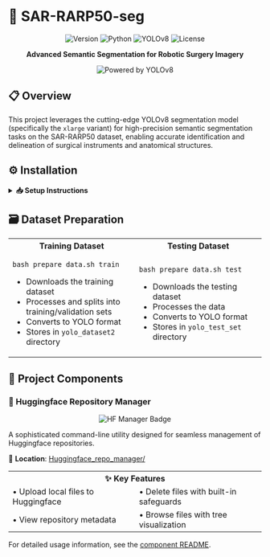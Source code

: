 # 🔬 SAR-RARP50-seg

<div align="center">

![Version](https://img.shields.io/badge/version-1.0.0-blue)
![Python](https://img.shields.io/badge/python-3.11-brightgreen)
![YOLOv8](https://img.shields.io/badge/model-YOLOv8--xlarge-orange)
![License](https://img.shields.io/badge/license-MIT-green)

**Advanced Semantic Segmentation for Robotic Surgery Imagery**
</div>

<p align="center">
  <img src="https://img.shields.io/badge/%F0%9F%A4%96%20Powered%20by-YOLOv8-yellow" alt="Powered by YOLOv8">
</p>

## 📋 Overview

This project leverages the cutting-edge YOLOv8 segmentation model (specifically the `xlarge` variant) for high-precision semantic segmentation tasks on the SAR-RARP50 dataset, enabling accurate identification and delineation of surgical instruments and anatomical structures.

## ⚙️ Installation

<details>
<summary><b>📥 Setup Instructions</b></summary>

```bash
# Step 1: Clone the repository
git clone https://github.com/MahdiMohseni0033/SAR-RARP50-seg.git

# Step 2: Navigate to project directory
cd SAR-RARP50-seg

# Step 3: Create and activate Conda environment
conda create -n yolo-sar python=3.11 -y
conda activate yolo-sar

# Step 4: Install dependencies
pip install -r requirements.txt
```

</details>

## 🗃️ Dataset Preparation

<table>
  <tr>
    <th width="50%">Training Dataset</th>
    <th width="50%">Testing Dataset</th>
  </tr>
  <tr>
    <td>
      <pre><code>bash prepare_data.sh train</code></pre>
      <ul>
        <li>Downloads the training dataset</li>
        <li>Processes and splits into training/validation sets</li>
        <li>Converts to YOLO format</li>
        <li>Stores in <code>yolo_dataset2</code> directory</li>
      </ul>
    </td>
    <td>
      <pre><code>bash prepare_data.sh test</code></pre>
      <ul>
        <li>Downloads the testing dataset</li>
        <li>Processes the data</li>
        <li>Converts to YOLO format</li>
        <li>Stores in <code>yolo_test_set</code> directory</li>
      </ul>
    </td>
  </tr>
</table>

## 🧩 Project Components

### 🔄 Huggingface Repository Manager

<div align="center">
  
![HF Manager Badge](https://img.shields.io/badge/tool-repository_manager-blue)
  
</div>

A sophisticated command-line utility designed for seamless management of Huggingface repositories.

📁 **Location**: [Huggingface_repo_manager/](Huggingface_repo_manager/)

<table>
  <tr>
    <th colspan="2">✨ Key Features</th>
  </tr>
  <tr>
    <td width="50%">• Upload local files to Huggingface</td>
    <td width="50%">• Delete files with built-in safeguards</td>
  </tr>
  <tr>
    <td width="50%">• View repository metadata</td>
    <td width="50%">• Browse files with tree visualization</td>
  </tr>
</table>

For detailed usage information, see the [component README](Huggingface_repo_manager/README.md).
